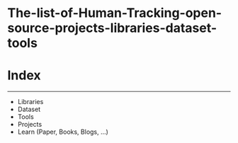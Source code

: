 # The-list-of-Human-Tracking-open-source-projects-libraries-dataset-tools

<h1>Index</h1>
<hr>
<ul>
  <li>Libraries</li>
  <li>Dataset</li>
  <li>Tools</li>
  <li>Projects</li>
  <li>Learn (Paper, Books, Blogs, ...)</li>
  
</ul>

